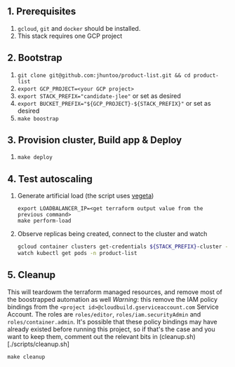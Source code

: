 
## 1. Prerequisites 
1. `gcloud`, `git` and `docker` should be installed.
1. This stack requires one GCP project


## 2. Bootstrap 
1. `git clone git@github.com:jhuntoo/product-list.git && cd product-list`
1. `export GCP_PROJECT=<your GCP project>`
1.  `export STACK_PREFIX="candidate-jlee"` or set as desired 
1.  `export BUCKET_PREFIX="${GCP_PROJECT}-${STACK_PREFIX}"` or set as desired 
1. `make boostrap`


## 3. Provision cluster, Build app & Deploy 
1. `make deploy`

## 4. Test autoscaling
1. Generate artificial load (the script uses [vegeta](https://github.com/tsenart/vegeta))
    ```
    export LOADBALANCER_IP=<get terraform output value from the previous command>
    make perform-load 
    ```
1. Observe replicas being created, connect to the cluster and watch 
    ```bash
    gcloud container clusters get-credentials ${STACK_PREFIX}-cluster --region europe-west1 --project ${GCP_PROJECT}
    watch kubectl get pods -n product-list
    ```

## 5. Cleanup
This will teardowm the terraform managed resources, and remove most of the boostrapped automation as well
*Warning*: this remove the IAM policy bindings from the `<project id>@cloudbuild.gserviceaccount.com` Service Account. The roles are `roles/editor`, `roles/iam.securityAdmin` and `roles/container.admin`. It's possible that these policy bindings may have already existed before running this project, so if that's the case and you want to keep them, comment out the relevant bits in (cleanup.sh)[./scripts/cleanup.sh] 

```
make cleanup
```